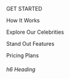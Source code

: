 GET STARTED 

How It Works  

Explore Our Celebrities 

Stand Out Features 

Pricing Plans

###### h6 Heading
